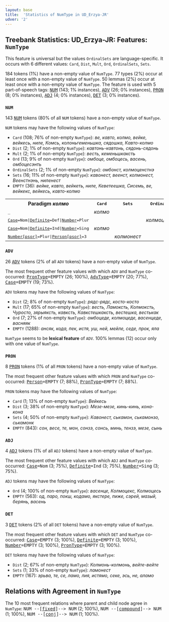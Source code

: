 ```yaml
---
layout: base
title:  'Statistics of NumType in UD_Erzya-JR'
udver: '2'
---
```


## Treebank Statistics: UD_Erzya-JR: Features: `NumType`

This feature is universal but the values `OrdinalSets` are language-specific.
It occurs with 6 different values: `Card`, `Dist`, `Mult`, `Ord`, `OrdinalSets`, `Sets`.

184 tokens (1%) have a non-empty value of `NumType`.
77 types (2%) occur at least once with a non-empty value of `NumType`.
50 lemmas (2%) occur at least once with a non-empty value of `NumType`.
The feature is used with 5 part-of-speech tags: <tt><a href="myv_jr-pos-NUM.html">NUM</a></tt> (143; 1% instances), <tt><a href="myv_jr-pos-ADV.html">ADV</a></tt> (26; 0% instances), <tt><a href="myv_jr-pos-PRON.html">PRON</a></tt> (8; 0% instances), <tt><a href="myv_jr-pos-ADJ.html">ADJ</a></tt> (4; 0% instances), <tt><a href="myv_jr-pos-DET.html">DET</a></tt> (3; 0% instances).

### `NUM`

143 <tt><a href="myv_jr-pos-NUM.html">NUM</a></tt> tokens (80% of all `NUM` tokens) have a non-empty value of `NumType`.

`NUM` tokens may have the following values of `NumType`:

* `Card` (108; 76% of non-empty `NumType`): <em>ве, кавто, колмо, вейке, вейкесь, ниле, Комсь, колоньгеменьшка, сядошка, Кавто-колмо</em>
* `Dist` (2; 1% of non-empty `NumType`): <em>кавтонь-кавтонь, сядонь-сядонь</em>
* `Mult` (2; 1% of non-empty `NumType`): <em>весть, кеменьшкаксть</em>
* `Ord` (13; 9% of non-empty `NumType`): <em>омбоце, омбоцесь, васень, омбоцесэнть</em>
* `OrdinalSets` (2; 1% of non-empty `NumType`): <em>омбонст, колмоценстнэ</em>
* `Sets` (16; 11% of non-empty `NumType`): <em>кавонест, веенст, колмонест, Веенстнэнь, ниленест</em>
* `EMPTY` (36): <em>вейке, кавто, вейкеть, ниле, Кеветеешка, Сисемь, ве, вейкекс, вейкесь, кавто-колмо</em>

<table>
  <tr><th>Paradigm <i>колмо</i></th><th><tt>Card</tt></th><th><tt>Sets</tt></th><th><tt>OrdinalSets</tt></th></tr>
  <tr><td><tt>_</tt></td><td><em>колмо</em></td><td></td><td></td></tr>
  <tr><td><tt><tt><a href="myv_jr-feat-Case.html">Case</a></tt><tt>=Nom</tt>|<tt><a href="myv_jr-feat-Definite.html">Definite</a></tt><tt>=Def</tt>|<tt><a href="myv_jr-feat-Number.html">Number</a></tt><tt>=Plur</tt></tt></td><td></td><td></td><td><em>колмоценстнэ</em></td></tr>
  <tr><td><tt><tt><a href="myv_jr-feat-Case.html">Case</a></tt><tt>=Nom</tt>|<tt><a href="myv_jr-feat-Definite.html">Definite</a></tt><tt>=Ind</tt>|<tt><a href="myv_jr-feat-Number.html">Number</a></tt><tt>=Sing</tt></tt></td><td><em>колмо</em></td><td></td><td></td></tr>
  <tr><td><tt><tt><a href="myv_jr-feat-Number-psor.html">Number[psor]</a></tt><tt>=Plur</tt>|<tt><a href="myv_jr-feat-Person-psor.html">Person[psor]</a></tt><tt>=3</tt></tt></td><td></td><td><em>колмонест</em></td><td></td></tr>
</table>

### `ADV`

26 <tt><a href="myv_jr-pos-ADV.html">ADV</a></tt> tokens (2% of all `ADV` tokens) have a non-empty value of `NumType`.

The most frequent other feature values with which `ADV` and `NumType` co-occurred: <tt><a href="myv_jr-feat-PronType.html">PronType</a></tt><tt>=EMPTY</tt> (26; 100%), <tt><a href="myv_jr-feat-AdvType.html">AdvType</a></tt><tt>=EMPTY</tt> (20; 77%), <tt><a href="myv_jr-feat-Case.html">Case</a></tt><tt>=EMPTY</tt> (19; 73%).

`ADV` tokens may have the following values of `NumType`:

* `Dist` (2; 8% of non-empty `NumType`): <em>рядс-рядс, косто-косто</em>
* `Mult` (17; 65% of non-empty `NumType`): <em>весть, Ламоксть, Колмоксть, Чуросто, зярыяксть, кавксть, Кавкстешкаксть, вестешка, вестькак</em>
* `Ord` (7; 27% of non-empty `NumType`): <em>омбоцеде, колмоцеде, васенцеде, васняяк</em>
* `EMPTY` (1288): <em>ансяк, кода, пек, истя, уш, ней, мейле, седе, прок, яла</em>

`NumType` seems to be **lexical feature** of `ADV`. 100% lemmas (12) occur only with one value of `NumType`.

### `PRON`

8 <tt><a href="myv_jr-pos-PRON.html">PRON</a></tt> tokens (1% of all `PRON` tokens) have a non-empty value of `NumType`.

The most frequent other feature values with which `PRON` and `NumType` co-occurred: <tt><a href="myv_jr-feat-Person.html">Person</a></tt><tt>=EMPTY</tt> (7; 88%), <tt><a href="myv_jr-feat-PronType.html">PronType</a></tt><tt>=EMPTY</tt> (7; 88%).

`PRON` tokens may have the following values of `NumType`:

* `Card` (1; 13% of non-empty `NumType`): <em>Вейкесь</em>
* `Dist` (3; 38% of non-empty `NumType`): <em>Мезе-мезе, кинь-кинь, кона-кона</em>
* `Sets` (4; 50% of non-empty `NumType`): <em>Кавонест, ськамон, ськамонзо, ськамонк</em>
* `EMPTY` (843): <em>сон, весе, те, мон, сонзэ, сонсь, минь, тензэ, мезе, сынь</em>

### `ADJ`

4 <tt><a href="myv_jr-pos-ADJ.html">ADJ</a></tt> tokens (1% of all `ADJ` tokens) have a non-empty value of `NumType`.

The most frequent other feature values with which `ADJ` and `NumType` co-occurred: <tt><a href="myv_jr-feat-Case.html">Case</a></tt><tt>=Nom</tt> (3; 75%), <tt><a href="myv_jr-feat-Definite.html">Definite</a></tt><tt>=Ind</tt> (3; 75%), <tt><a href="myv_jr-feat-Number.html">Number</a></tt><tt>=Sing</tt> (3; 75%).

`ADJ` tokens may have the following values of `NumType`:

* `Ord` (4; 100% of non-empty `NumType`): <em>васенце, Колмоцекс, Колмоцесь</em>
* `EMPTY` (563): <em>од, паро, покш, кодамо, якстере, пиже, сэрей, мазый, берянь, васень</em>

### `DET`

3 <tt><a href="myv_jr-pos-DET.html">DET</a></tt> tokens (2% of all `DET` tokens) have a non-empty value of `NumType`.

The most frequent other feature values with which `DET` and `NumType` co-occurred: <tt><a href="myv_jr-feat-Case.html">Case</a></tt><tt>=EMPTY</tt> (3; 100%), <tt><a href="myv_jr-feat-Definite.html">Definite</a></tt><tt>=EMPTY</tt> (3; 100%), <tt><a href="myv_jr-feat-Number.html">Number</a></tt><tt>=EMPTY</tt> (3; 100%), <tt><a href="myv_jr-feat-PronType.html">PronType</a></tt><tt>=EMPTY</tt> (3; 100%).

`DET` tokens may have the following values of `NumType`:

* `Dist` (2; 67% of non-empty `NumType`): <em>Колмонь-колмонь, вейте-вейте</em>
* `Sets` (1; 33% of non-empty `NumType`): <em>ламонест</em>
* `EMPTY` (167): <em>эрьва, те, се, ламо, лия, истямо, секе, эсь, не, аламо</em>

## Relations with Agreement in `NumType`

The 10 most frequent relations where parent and child node agree in `NumType`:
<tt>NUM --[<tt><a href="myv_jr-dep-fixed.html">fixed</a></tt>]--> NUM</tt> (2; 100%),
<tt>NUM --[<tt><a href="myv_jr-dep-compound.html">compound</a></tt>]--> NUM</tt> (1; 100%),
<tt>NUM --[<tt><a href="myv_jr-dep-conj.html">conj</a></tt>]--> NUM</tt> (1; 100%).

